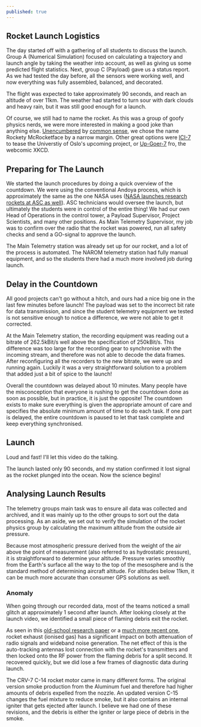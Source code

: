 ```yaml
---
published: true
---
```

## Rocket Launch Logistics
The day started off with a gathering of all students to discuss the launch. Group A (Numerical Simulation) focused on calculating a trajectory and launch angle by taking the weather into account, as well as giving us some predicted flight statistics. Next, group C (Payload) gave us a status report. As we had tested the day before, all the sensors were working well, and now everything was fully assembled, balanced, and decorated.

The flight was expected to take approximately 90 seconds, and reach an altitude of over 11km. The weather had started to turn sour with dark clouds and heavy rain, but it was still good enough for a launch.

Of course, we still had to name the rocket. As this was a group of goofy physics nerds, we were more interested in making a good joke than anything else. [Unencumbered](https://www.theguardian.com/environment/2016/apr/17/boaty-mcboatface-wins-poll-to-name-polar-research-vessel) by [common sense](http://www.bbc.com/news/uk-36225652), we chose the name Rockety McRocketface by a narrow margin. Other great options were [ICI-7](https://www.mn.uio.no/fysikk/english/research/projects/ici/) to tease the Universtiy of Oslo's upcoming project, or [Up-Goer-7](https://xkcd.com/1133/) fro, the webcomic XKCD.

## Preparing for The Launch
We started the launch procedures by doing a quick overview of the countdown. We were using the conventional Andoya process, which is approximately the same as the one NASA uses ([NASA launches research rockets at ASC as well](http://andoyaspace.no/?p=2099)). ASC technicians would oversee the launch, but ultimately the students were in control of the entire thing! We had our own Head of Operations in the control tower, a Payload Supervisor, Project Scientists, and many other positions. As Main Telemetry Supervisor, my job was to confirm over the radio that the rocket was powered, run all safety checks and send a GO-signal to approve the launch.

The Main Telemetry station was already set up for our rocket, and a lot of the process is automated. The NAROM telemetry station had fully manual equipment, and so the students there had a much more involved job during launch.

## Delay in the Countdown
All good projects can't go without a hitch, and ours had a nice big one in the last few minutes before launch! The payload was set to the incorrect bit rate for data transmission, and since the student telemetry equipment we tested is not sensitive enough to notice a difference, we were not able to get it corrected.

At the Main Telemetry station, the recording equipment was reading out a bitrate of 262.5kBit/s well above the specification of 250kBit/s. This difference was too large for the recording gear to synchronise with the incoming stream, and therefore was not able to decode the data frames. After reconfiguring all the recorders to the new bitrate, we were up and running again. Luckily it was a very straightforward solution to a problem that added just a bit of spice to the launch!

Overall the countdown was delayed about 10 minutes. Many people have the misconception that everyone is rushing to get the countdown done as soon as possible, but in practice, it is just the opposite! The countdown exists to make sure everything is given the appropriate amount of care and specifies the absolute minimum amount of time to do each task. If one part is delayed, the entire countdown is paused to let that task complete and keep everything synchronised.

## Launch
Loud and fast! I'll let this video do the talking.

The launch lasted only 90 seconds, and my station confirmed it lost signal as the rocket plunged into the ocean. Now the science begins!

## Analysing Launch Results
The telemetry groups main task was to ensure all data was collected and archived, and it was mainly up to the other groups to sort out the data processing. As an aside, we set out to verify the simulation of the rocket physics group by calculating the maximum altitude from the outside air pressure.

Because most atmospheric pressure derived from the weight of the air above the point of measurement (also referred to as hydrostatic pressure), it is straightforward to determine your altitude. Pressure varies smoothly from the Earth's surface all the way to the top of the mesosphere and is the standard method of determining aircraft altitude. For altitudes below 11km, it can be much more accurate than consumer GPS solutions as well.

### Anomaly
When going through our recorded data, most of the teams noticed a small glitch at approximately 1 second after launch. After looking closely at the launch video, we identified a small piece of flaming debris exit the rocket.

As seen in this [old-school research paper](http://www.dtic.mil/cgi-bin/GetTRDoc?Location=U2&doc=GetTRDoc.pdf&AD=AD0596285) or a [much more recent one](http://my.fit.edu/~chintals/index_files/A32358.pdf), rocket exhaust (ionised gas) has a significant impact on both attenuation of radio signals and wideband noise generation. The net effect of this is the auto-tracking antennas lost connection with the rocket's transmitters and then locked onto the RF power from the flaming debris for a split second. It recovered quickly, but we did lose a few frames of diagnostic data during launch.

The CRV-7 C-14 rocket motor came in many different forms. The original version smoke production from the Aluminum fuel and therefore had higher amounts of debris expelled from the nozzle. An updated version C-15 changes the fuel mixture to reduce smoke, but it also contains an internal igniter that gets ejected after launch. I believe we had one of these revisions, and the debris is either the igniter or large piece of debris in the smoke.